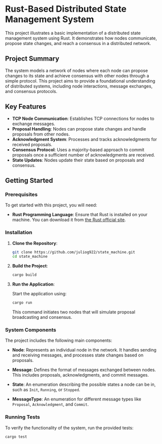 # Rust-Based Distributed State Management System

This project illustrates a basic implementation of a distributed state management system using Rust. It demonstrates how nodes communicate, propose state changes, and reach a consensus in a distributed network.

## Project Summary

The system models a network of nodes where each node can propose changes to its state and achieve consensus with other nodes through a simple protocol. This project aims to provide a foundational understanding of distributed systems, including node interactions, message exchanges, and consensus protocols.

## Key Features

- **TCP Node Communication**: Establishes TCP connections for nodes to exchange messages.
- **Proposal Handling**: Nodes can propose state changes and handle proposals from other nodes.
- **Acknowledgment System**: Processes and tracks acknowledgments for received proposals.
- **Consensus Protocol**: Uses a majority-based approach to commit proposals once a sufficient number of acknowledgments are received.
- **State Updates**: Nodes update their state based on proposals and consensus.

## Getting Started

### Prerequisites

To get started with this project, you will need:

- **Rust Programming Language**: Ensure that Rust is installed on your machine. You can download it from [the Rust official site](https://www.rust-lang.org/learn/get-started).

### Installation

1. **Clone the Repository**:

    ```sh
    git clone https://github.com/juliog922/state_machine.git
    cd state_machine
    ```

2. **Build the Project**:

    ```sh
    cargo build
    ```

3. **Run the Application**:

    Start the application using:

    ```sh
    cargo run
    ```

    This command initiates two nodes that will simulate proposal broadcasting and consensus.

### System Components

The project includes the following main components:

- **Node**: Represents an individual node in the network. It handles sending and receiving messages, and processes state changes based on proposals.

- **Message**: Defines the format of messages exchanged between nodes. This includes proposals, acknowledgments, and commit messages.

- **State**: An enumeration describing the possible states a node can be in, such as `Init`, `Running`, or `Stopped`.

- **MessageType**: An enumeration for different message types like `Proposal`, `Acknowledgment`, and `Commit`.

### Running Tests

To verify the functionality of the system, run the provided tests:

```sh
cargo test